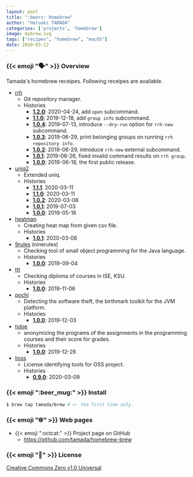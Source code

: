 ```yaml
---
layout: post
title: ":beers: Homebrew"
author: "Haruaki TAMADA"
categories: ['projects', 'homebrew']
image: mybrew.svg
tags: ["recipes", "homebrew", "macOS"]
date: 2020-03-12
---
```


### {{< emoji ":speaking_head:" >}} Overview

Tamada's homebrew receipes.
Following receipes are available.

* [rrh](../rrh)
    * Git repository manager.
    * Histories
        * [**1.2.0**](https://github.com/tamada/rrh/releases/tag/v1.2.0): 2020-04-24, add `open` subcommand.
        * [**1.1.0**](https://github.com/tamada/rrh/releases/tag/v1.1.0): 2019-12-18, add `group info` subcommand.
        * [**1.0.4**](https://github.com/tamada/rrh/releases/tag/v1.0.4): 2019-07-13, introduce `--dry-run` option for `rrh-new` subcommand.
        * [**1.0.3**](https://github.com/tamada/rrh/releases/tag/v1.0.3): 2019-06-29, print belonging groups on running `rrh repository info`.
        * [**1.0.2**](https://github.com/tamada/rrh/releases/tag/v1.0.2): 2019-06-29, introduce `rrh-new` external subcommand.
        * [**1.0.1**](https://github.com/tamada/rrh/releases/tag/v1.0.1): 2019-06-26, fixed invalid command results on `rrh group`.
        * [**1.0.0**](https://github.com/tamada/rrh/releases/tag/v1.0.0): 2019-06-18, the first public release.
* [uniq2](../uniq2)
    * Extended uniq.
    * Histories
        * [**1.1.1**](https://github.com/tamada/uniq2/releases/tag/v1.1.1): 2020-03-11
        * [**1.1.0**](https://github.com/tamada/uniq2/releases/tag/v1.1.0): 2020-03-11
        * [**1.0.2**](https://github.com/tamada/uniq2/releases/tag/v1.0.2): 2020-03-08
        * [**1.0.1**](https://github.com/tamada/uniq2/releases/tag/v1.0.1): 2019-07-03
        * [**1.0.0**](https://github.com/tamada/uniq2/releases/tag/v1.0.0): 2019-05-16
* [heatman](../heatman)
    * Creating heat map from given csv file.
    * Histories
        * [**1.0.1**](https://github.com/tamada/goheatman/releases/tag/v1.0.1): 2020-03-08
* [9rules](../9rules) (ninerules)
    * Checking tool of small object programming for the Java language.
    * Histories
        * [**1.0.0**](https://github.com/tamada/9rules/releases/tag/v1.0.0): 2019-09-04
* [ttt](../ttt)
    * Checking diploma of courses in ISE, KSU.
    * Histories
        * [**1.0.0**](https://github.com/tamada/ttt/releases/tag/v1.0.0): 2019-11-06
* [pochi](../pochi)
    * Detecting the software theft, the birthmark toolkit for the JVM platform.
    * Histories
        * [**1.0.0**](https://github.com/tamada/pochi/releases/tag/v1.0.0): 2019-12-03
* [tjdoe](../tjdoe)
    * anonymizing the programs of the assignments in the programming courses and their score for grades.
    * Histories
        * [**1.0.0**](https://github.com/tamada/tjdoe/releases/tag/v1.0.0): 2019-12-26
* [lioss](../lioss)
    * License identifying tools for OSS project.
    * Histories
        * [**0.9.0**](https://github.com/tamada/lioss/releases/tag/v0.9.0): 2020-03-09


### {{< emoji ":beer_mug:" >}} Install

```sh
$ brew tap tamada/brew # <- the first time only.
```

### {{< emoji ":globe_with_meridians:" >}} Web pages

* {{< emoji ":octcat:" >}} Project page on GitHub
    * https://github.com/tamada/homebrew-brew

### {{< emoji ":scroll:" >}} License

[Creative Commons Zero v1.0 Universal](https://github.com/tamada/homebrew-brew/blob/master/LICENSE)

